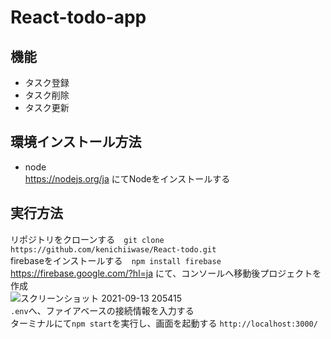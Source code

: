 # React-todo-app

## 機能 
- タスク登録  
- タスク削除  
- タスク更新  

## 環境インストール方法  
- node  
https://nodejs.org/ja にてNodeをインストールする  



## 実行方法  
リポジトリをクローンする　`git clone https://github.com/kenichiiwase/React-todo.git`  
firebaseをインストールする　`npm install firebase`  
https://firebase.google.com/?hl=ja にて、コンソールへ移動後プロジェクトを作成  
![スクリーンショット 2021-09-13 205415](https://user-images.githubusercontent.com/44935028/133079229-5a84732b-d095-4a19-a98e-0c27eb5816fe.png)  
`.env`へ、ファイアベースの接続情報を入力する  
ターミナルにて`npm start`を実行し、画面を起動する `http://localhost:3000/`


